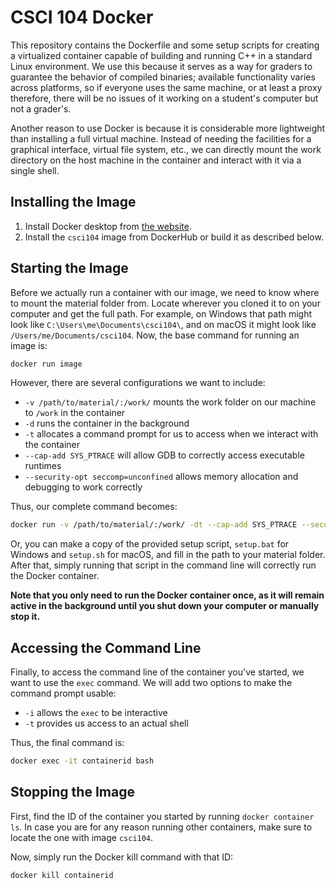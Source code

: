 # CSCI 104 Docker

This repository contains the Dockerfile and some setup scripts for creating a virtualized container capable of building and running C++ in a standard Linux environment.
We use this because it serves as a way for graders to guarantee the behavior of compiled binaries; 
available functionality varies across platforms, so if everyone uses the same machine, or at least a proxy therefore, there will be no issues of it working on a student's computer but not a grader's.

Another reason to use Docker is because it is considerable more lightweight than installing a full virtual machine.
Instead of needing the facilities for a graphical interface, virtual file system, etc., we can directly mount the work directory on the host machine in the container and interact with it via a single shell.

## Installing the Image

1. Install Docker desktop from [the website](https://www.docker.com/products/docker-desktop).
2. Install the `csci104` image from DockerHub or build it as described below.

## Starting the Image

Before we actually run a container with our image, we need to know where to mount the material folder from.
Locate wherever you cloned it to on your computer and get the full path.
For example, on Windows that path might look like `C:\Users\me\Documents\csci104\`, and on macOS it might look like `/Users/me/Documents/csci104`.
Now, the base command for running an image is:

```bash
docker run image
```

However, there are several configurations we want to include:

- `-v /path/to/material/:/work/` mounts the work folder on our machine to `/work` in the container
- `-d` runs the container in the background
- `-t` allocates a command prompt for us to access when we interact with the container
- `--cap-add SYS_PTRACE` will allow GDB to correctly access executable runtimes
- `--security-opt seccomp=unconfined` allows memory allocation and debugging to work correctly

Thus, our complete command becomes:

```bash
docker run -v /path/to/material/:/work/ -dt --cap-add SYS_PTRACE --security-opt seccomp=unconfined csci104
```

Or, you can make a copy of the provided setup script, `setup.bat` for Windows and `setup.sh` for macOS, and fill in the path to your material folder.
After that, simply running that script in the command line will correctly run the Docker container.

**Note that you only need to run the Docker container once, as it will remain active in the background until you shut down your computer or manually stop it.**

## Accessing the Command Line

Finally, to access the command line of the container you've started, we want to use the `exec` command. 
We will add two options to make the command prompt usable:

- `-i` allows the `exec` to be interactive
- `-t` provides us access to an actual shell

Thus, the final command is:

```bash
docker exec -it containerid bash
```

## Stopping the Image

First, find the ID of the container you started by running `docker container ls`.
In case you are for any reason running other containers, make sure to locate the one with image `csci104`.

Now, simply run the Docker kill command with that ID:

```bash
docker kill containerid
```
